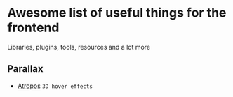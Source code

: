 # Awesome list of useful things for the frontend
Libraries, plugins, tools, resources and a lot more

## Parallax
- [Atropos](https://atroposjs.com/) `3D hover effects`
